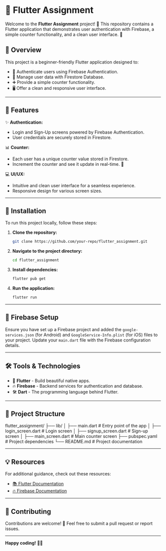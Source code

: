 # 🎯 Flutter Assignment

Welcome to the **Flutter Assignment** project! 🚀 This repository contains a Flutter application that demonstrates user authentication with Firebase, a simple counter functionality, and a clean user interface. 🌟

## 📖 Overview

This project is a beginner-friendly Flutter application designed to:

- 🔐 Authenticate users using Firebase Authentication.
- 🔄 Manage user data with Firestore Database.
- ➕ Provide a simple counter functionality.
- 🖥️ Offer a clean and responsive user interface.

---

## 🚀 Features

✨ **Authentication:**
- Login and Sign-Up screens powered by Firebase Authentication.
- User credentials are securely stored in Firestore.

📊 **Counter:**
- Each user has a unique counter value stored in Firestore.
- Increment the counter and see it update in real-time. 🎉

💻 **UI/UX:**
- Intuitive and clean user interface for a seamless experience.
- Responsive design for various screen sizes.

---

## 🔧 Installation

To run this project locally, follow these steps:

1. **Clone the repository:**
   ```bash
   git clone https://github.com/your-repo/flutter_assignment.git
   
2. **Navigate to the project directory:**
   ```bash
   cd flutter_assignment
   

3. **Install dependencies:**
   ```bash
   flutter pub get
   

4. **Run the application:**
   ```bash
   flutter run
   

---

## 🔑 Firebase Setup

Ensure you have set up a Firebase project and added the `google-services.json` (for Android) and `GoogleService-Info.plist` (for iOS) files to your project. Update your `main.dart` file with the Firebase configuration details.

---

## 🛠️ Tools & Technologies

- 💙 **Flutter** - Build beautiful native apps.
- 🔥 **Firebase** - Backend services for authentication and database.
- 🛠️ **Dart** - The programming language behind Flutter.

---

## 📂 Project Structure


flutter_assignment/
├── lib/
│   ├── main.dart          # Entry point of the app
│   ├── login_screen.dart  # Login screen
│   ├── signup_screen.dart # Sign-up screen
│   ├── main_screen.dart   # Main counter screen
├── pubspec.yaml           # Project dependencies
└── README.md              # Project documentation


---

## 💡 Resources

For additional guidance, check out these resources:

- [📚 Flutter Documentation](https://docs.flutter.dev/)
- [🔥 Firebase Documentation](https://firebase.google.com/docs)

---

## 💌 Contributing

Contributions are welcome! 🙌 Feel free to submit a pull request or report issues.

---

**Happy coding!** 🥳✨
